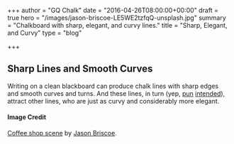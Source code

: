 +++
author = "GQ Chalk"
date = "2016-04-26T08:00:00+00:00"
draft = true
hero = "/images/jason-briscoe-LE5WE2tzfqQ-unsplash.jpg"
summary = "Chalkboard with sharp, elegant, and curvy lines."
title = "Sharp, Elegant, and Curvy"
type = "blog"

+++
## Sharp Lines and Smooth Curves

Writing on a clean blackboard can produce chalk lines with sharp edges and smooth curves and turns. And these lines, in turn (yep, [pun](../first-post/ "chalky puns") [intended](../physical-and-ephemeral/ "more chalky puns")), attract other lines, who are just as curvy and considerably more elegant.

#### Image Credit

[Coffee shop scene](https://unsplash.com/photos/LE5WE2tzfqQ) by [Jason Briscoe](https://unsplash.com/@jbriscoe).